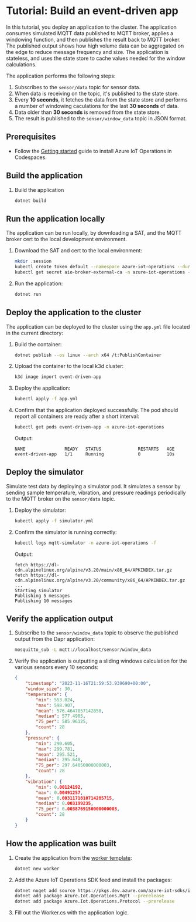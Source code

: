 # Tutorial: Build an event-driven app

In this tutorial, you deploy an application to the cluster. The application consumes simulated MQTT data published to MQTT broker, applies a windowing function, and then publishes the result back to MQTT broker. The published output shows how high volume data can be aggregated on the edge to reduce message frequency and size. The application is stateless, and uses the state store to cache values needed for the window calculations.

The application performs the following steps:

1. Subscribes to the `sensor/data` topic for sensor data.
1. When data is receiving on the topic, it's published to the state store.
2. Every **10 seconds**, it fetches the data from the state store and performs a number of windowing caculations for the last **30 seconds** of data.
3. Data older than **30 seconds** is removed from the state store.
4. The result is published to the `sensor/window_data` topic in JSON format.

## Prerequisites

* Follow the [Getting started](/#getting-started) guide to install Azure IoT Operations in Codespaces.

## Build the application

1. Build the application

    ```bash
    dotnet build
    ```

## Run the application locally

The application can be run locally, by downloading a SAT, and the MQTT broker cert to the local development environment.

1. Download the SAT and cert to the local environment:

    ```bash
    mkdir .session
    kubectl create token default --namespace azure-iot-operations --duration=86400s --audience=aio-internal > .session/token.txt
    kubectl get secret aio-broker-external-ca -n azure-iot-operations -o jsonpath='{.data.ca\.crt}' | base64 -d > .session/broker-ca.crt    
    ```

1. Run the application:

    ```bash
    dotnet run
    ```

## Deploy the application to the cluster

The application can be deployed to the cluster using the `app.yml` file located in the current directory:

1. Build the container:

    ```bash
    dotnet publish --os linux --arch x64 /t:PublishContainer
    ```

1. Upload the container to the local k3d cluster:

    ```bash
    k3d image import event-driven-app
    ```

1. Deploy the application:

    ```bash
    kubectl apply -f app.yml
    ```

1. Confirm that the application deployed successfully. The pod should report all containers are ready after a short interval:

    ```bash
    kubectl get pods event-driven-app -n azure-iot-operations
    ```

    Output:

    ```output
    NAME               READY   STATUS              RESTARTS   AGE
    event-driven-app   1/1     Running             0          10s
    ```

## Deploy the simulator

Simulate test data by deploying a simulator pod. It simulates a sensor by sending sample temperature, vibration, and pressure readings periodically to the MQTT broker on the `sensor/data` topic.

1. Deploy the simulator:

    ```bash
    kubectl apply -f simulator.yml
    ```

1. Confirm the simulator is running correctly:

    ```bash
    kubectl logs mqtt-simulator -n azure-iot-operations -f
    ```

    Output:

    ```output
    fetch https://dl-cdn.alpinelinux.org/alpine/v3.20/main/x86_64/APKINDEX.tar.gz
    fetch https://dl-cdn.alpinelinux.org/alpine/v3.20/community/x86_64/APKINDEX.tar.gz
    ...
    Starting simulator
    Publishing 5 messages
    Publishing 10 messages
    ```

## Verify the application output

1. Subscribe to the `sensor/window_data` topic to observe the published output from the Dapr application:

    ```bash
    mosquitto_sub -L mqtt://localhost/sensor/window_data
    ```

1. Verify the application is outputting a sliding windows calculation for the various sensors every 10 seconds:

    ```json
    {
        "timestamp": "2023-11-16T21:59:53.939690+00:00",
        "window_size": 30,
        "temperature": {
            "min": 553.024,
            "max": 598.907,
            "mean": 576.4647857142858,
            "median": 577.4905,
            "75_per": 585.96125,
            "count": 28
        },
        "pressure": {
            "min": 290.605,
            "max": 299.781,
            "mean": 295.521,
            "median": 295.648,
            "75_per": 297.64050000000003,
            "count": 28
        },
        "vibration": {
            "min": 0.00124192,
            "max": 0.00491257,
            "mean": 0.0031171810714285715,
            "median": 0.003199235,
            "75_per": 0.0038769150000000003,
            "count": 28
        }
    }
    ```

## How the application was built

1. Create the application from the [worker template](https://learn.microsoft.com/dotnet/core/tools/dotnet-new-sdk-templates#web-others):

    ```bash
    dotnet new worker
    ```

1. Add the Azure IoT Operations SDK feed and install the packages:

    ```bash
    dotnet nuget add source https://pkgs.dev.azure.com/azure-iot-sdks/iot-operations/_packaging/preview/nuget/v3/index.json -n AzureIoTOperations
    dotnet add package Azure.Iot.Operations.Mqtt --prerelease
    dotnet add package Azure.Iot.Operations.Protocol --prerelease
    ```

1. Fill out the Worker.cs with the application logic.

